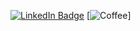 [![LinkedIn Badge](https://img.shields.io/badge/LinkedIn-Profile-informational?style=for-the-badge&logo=linkedin&logoColor=white&color=0D76A8)](https://www.linkedin.com/in/shih-yu-hwang/)
[![Coffee](https://img.shields.io/badge/Coffee-informational?style=for-the-badge&logo=buymeacoffee&logoColor=white&color=0D76A8)]